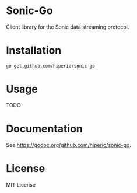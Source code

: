 # Sonic-Go
Client library for the Sonic data streaming protocol.

# Installation
```
go get github.com/hiperio/sonic-go
```
# Usage
TODO

# Documentation
See https://godoc.org/github.com/hiperio/sonic-go.

# License
MIT License
